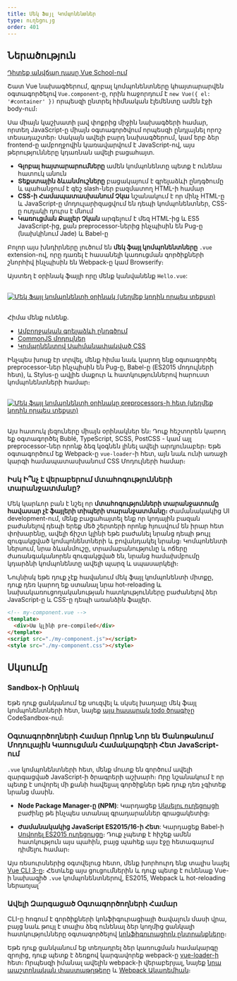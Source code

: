 ```yaml
---
title: Մեկ Ֆայլ Կոմպոնենտներ
type: ուղեցույց
order: 401
---
```


## Ներածություն

<div class="vueschool"><a href="https://vueschool.io/lessons/introduction-to-single-file-components?friend=vuejs" target="_blank" rel="sponsored noopener" title="Անվճար Vue.js Մեկ Ֆայլ Կոմպոնենտների Դաս">Դիտեք անվճար դասը Vue School-ում</a></div>

Շատ Vue նախագծերում, գլոբալ կոմպոնենտները կհայտարարվեն օգտագործելով `Vue.component`-ը, որին հաջորդում է `new Vue({ el: '#container' })` որպեսզի ընտրել հիմնական էլեմենտը ամեն էջի body-ում։

Սա միայն կաշխատի լավ փոքրից միջին նախագծերի համար, որտեղ JavaScript-ը միայն օգտագործվում որպեսզի ընդլայնել որոշ տեսադաշտեր։ Սակայն ավելի բարդ նախագծերում, կամ երբ ձեր frontend-ը ամբողջովին կառավարվում է JavaScript-ով, այս թերությունները կդառնան ավելի բացահայտ․

- **Գլոբալ հայտարարումները** ամեն կոմպոնենտը պետք է ունենա հատուկ անուն
- **Տեքստային ձևանմուշները** բացակայում է գրելաձևի ընդգծումը և պահանջում է գեշ slash-ներ բազմատող HTML-ի համար
- **CSS-ի Համապատասխանում Չկա** նշանակում է որ մինչ HTML-ը և JavaScript-ը մոդուլարիզացվում են դեպի կոմպոնենտներ, CSS-ը ուղակի դուրս է մնում
- **Կառուցման Քայլեր Չկան** արգելում է մեզ HTML-ից և ES5 JavaScript-ից, քան preprocessor-ներից ինչպիսին են Pug-ը (նախկինում Jade) և Babel-ը

Բոլոր այս խնդիրները լուծում են **մեկ ֆայլ կոմպոնենտները** `.vue` extension-ով, որը դառել է հասանելի կառուցման գործիքների շնորհիվ ինչպիսին են Webpack-ը կամ Browserify։

Այստեղ է օրինակ ֆայլի որը մենք կանվանենք `Hello.vue`:

<a href="https://codesandbox.io/s/github/vuejs/vuejs.org/tree/master/src/v2/examples/vue-20-single-file-components" target="_blank" rel="noopener noreferrer"><img src="/images/vue-component.png" alt="Մեկ Ֆայլ կոմպոնենտի օրինակ (սեղմեք կոդին որպես տեքստ)" style="display: block; margin: 30px auto;"></a>

Հիմա մենք ունենք․

- [Ամբողջական գրելաձևի ընդգծում](https://github.com/vuejs/awesome-vue#source-code-editing)
- [CommonJS մոդուլներ](https://webpack.js.org/concepts/modules/#what-is-a-webpack-module)
- [Կոմպոնենտով Սահմանափակված CSS](https://vue-loader.vuejs.org/en/features/scoped-css.html)

Ինչպես խոսք էր տրվել, մենք հիմա նաև կարող ենք օգտագործել preprocessor-ներ ինչպիսին են Pug-ը, Babel-ը (ES2015 մոդուլների հետ), և Stylus-ը ավլիե մաքուր և հատկություններով հարուստ կոմպոնենտների համար։

<a href="https://gist.github.com/chrisvfritz/1c9f2daea9bc078dcb47e9a82e5f7587" target="_blank" rel="noopener noreferrer"><img src="/images/vue-component-with-preprocessors.png" alt="Մեկ ֆայլ կոմպոնենտի օրինակը preprocessors-ի հետ (սեղմեք կոդին որպես տեքստ)" style="display: block; margin: 30px auto;"></a>

Այս հատուկ լեզուները միայն օրինակներ են։ Դուք հեշտորեն կարող եք օգտագործել Bublé, TypeScript, SCSS, PostCSS - կամ այլ preprocessor-ներ որոնք ձեզ կօգնեն լինել ավելի արդյունաբեր։ Եթե օգտագործում եք Webpack-ը `vue-loader`-ի հետ, այն նաև ունի առաջի կարգի համապատասխանում CSS Մոդուլների համար։

### Իսկ Ի՞նչ է վերաբերում մտահոգությունների տարանջատմանը?

Մեկ կարևոր բան է նշել որ **մտահոգությունների տարանջատումը հավասար չէ ֆայլերի տիպերի տարանջատմանը։** Ժամանակակից UI development-ում, մենք բացահայտել ենք որ կոդային բազան բաժանելով դեպի երեք մեծ շերտերի որոնք հյուսվում են իրար հետ փոխարենը, ավելի ճիշտ կլինի եթե բաժանել նրանց դեպի թույլ զուգակցված կոմպոնենտների և բովանդակել նրանց։ Կոմպոնենտի ներսում, նրա ձևանմուշը, տրամաբանությունը և ոճերը ժառանգականորեն զուգակցված են, նրանց համախմբումը կդարձնի կոմպոնենտը ավելի պարզ և սպասարկելի։

Նույնիսկ եթե դուք չէք հավանում մեկ ֆայլ կոմպոնենտի միտքը, դուք դեռ կարող եք ստանալ նրա hot-reloading և նախակառուցողականության հատկությունները բաժանելով ձեր JavaScript-ը և CSS-ը դեպի առանձին ֆայլեր․

``` html
<!-- my-component.vue -->
<template>
  <div>Սա կլինի pre-compiled</div>
</template>
<script src="./my-component.js"></script>
<style src="./my-component.css"></style>
```

## Սկսումը

### Sandbox-ի Օրինակ

Եթե դուք ցանկանում եք սուզվել և սկսել խաղալը մեկ ֆայլ կոմպոնենտների հետ, նայեք [այս հասարակ todo ծրագիչը](https://codesandbox.io/s/o29j95wx9) CodeSandbox-ում։

### Օգտագործողների Համար Որոնք Նոր են Ծանոթանում Մոդուլային Կառուցման Համակարգերի Հետ JavaScript-ում

`.vue` կոմպոնենտների հետ, մենք մուտք են գործում ավելի զարգացված JavaScript-ի ծրագրերի աշխարհ։ Որը նշանակում է որ պետք է սովորել մի քանի հավելյալ գործիքներ եթե դուք դեռ չգիտեք նրանց մասին․

- **Node Package Manager-ը (NPM)**: Կարդացեք [Սկսելու ուղեցույցի](https://docs.npmjs.com/packages-and-modules/getting-packages-from-the-registry) բաժինը թե ինչպես ստանալ գրադարաններ գրացակետից։

- **Ժամանակակից JavaScript ES2015/16-ի Հետ**: Կարդացեք Babel-ի [Սովորել ES2015 ուղեցույցը](https://babeljs.io/docs/learn-es2015/)։ Դուք չպետք է հիշեք ամեն հատկություն այս պահին, բայց պահեք այս էջը հետագայում դիմելու համար։

Այս ռեսուրսներից օգտվելուց հետո, մենք խորհուրդ ենք տալիս նայել [Vue CLI 3-ը](https://cli.vuejs.org/)։ Հետևեք այս ցուցումներին և դուք պետք է ունենաք Vue-ի նախագիծ `.vue` կոմպոնենտներով, ES2015, Webpack և hot-reloading ներառյալ՜

### Ավելի Զարգացած Օգտագործողների Համար

CLI-ը հոգում է գործիքների կոնֆիգուրացիայի ծավալուն մասի վրա, բայց նաև թույլ է տալիս ձեզ ունենալ ձեր կողմից ցանկալի հատկությունները օգտագործելով [կոնֆիգուրացիոն ընտրանքները](https://cli.vuejs.org/config/)։

Եթե դուք ցանկանում եք տեղադրել ձեր կառուցման համակարգը զրոյից, դուք պետք է ձեռքով կարգավորեք webpack-ը [vue-loader-ի](https://vue-loader.vuejs.org) հետ։ Որպեսզի իմանալ ավելին webpack-ի վերաբերյալ, նայեք [նրա պաշտոնական փաստաթղթերը](https://webpack.js.org/configuration/) և [Webpack Ակադեմիան](https://webpack.academy/p/the-core-concepts)։
